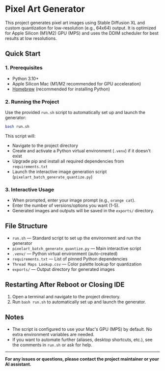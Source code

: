 # Pixel Art Generator

This project generates pixel art images using Stable Diffusion XL and custom quantization for low-resolution (e.g., 64x64) output. It is optimized for Apple Silicon (M1/M2) GPU (MPS) and uses the DDIM scheduler for best results at low resolutions.

## Quick Start

### 1. Prerequisites
- Python 3.10+
- Apple Silicon Mac (M1/M2 recommended for GPU acceleration)
- [Homebrew](https://brew.sh/) (recommended for installing Python)

### 2. Running the Project

Use the provided `run.sh` script to automatically set up and launch the generator:

```bash
bash run.sh
```

This script will:
- Navigate to the project directory
- Create and activate a Python virtual environment (`.venv`) if it doesn't exist
- Upgrade pip and install all required dependencies from `requirements.txt`
- Launch the interactive image generation script (`pixelart_batch_generate_quantize.py`)

### 3. Interactive Usage
- When prompted, enter your image prompt (e.g., `orange cat`).
- Enter the number of versions/options you want (1-5).
- Generated images and outputs will be saved in the `exports/` directory.

## File Structure
- `run.sh` — Standard script to set up the environment and run the generator
- `pixelart_batch_generate_quantize.py` — Main interactive script
- `.venv/` — Python virtual environment (auto-created)
- `requirements.txt` — List of pinned Python dependencies
- `Thread Maps Lookup.csv` — Color palette lookup for quantization
- `exports/` — Output directory for generated images

## Restarting After Reboot or Closing IDE
1. Open a terminal and navigate to the project directory.
2. Run `bash run.sh` to automatically set up and launch the generator.

## Notes
- The script is configured to use your Mac's GPU (MPS) by default. No extra environment variables are needed.
- If you want to automate further (aliases, desktop shortcuts, etc.), see the comments in `run.sh` or ask for help.

---

**For any issues or questions, please contact the project maintainer or your AI assistant.**
